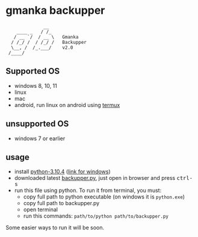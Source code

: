 # gmanka backupper

```text
              __
    ____ _   / /_
   / __ `/  / __ \   Gmanka
  / /_/ /  / /_/ /   Backupper
  \__, /  /_.___/    v2.0
 /____/
```

## Supported OS

- windows 8, 10, 11
- linux
- mac
- android, run linux on android using [termux](https://github.com/termux/termux-app/releases)

## unsupported OS

- windows 7 or earlier

## usage

- install [python-3.10.4](https://www.python.org/downloads/release/python-3104/) ([link for windows](https://www.python.org/ftp/python/3.10.4/python-3.10.4-embed-amd64.zip))
- downloaded latest [backupper.py](https://raw.githubusercontent.com/gmankab/backupper/main/latest_release/backupper.py), just open in browser and press <kbd>ctrl-s</kbd>
- run this file using python. To run it from terminal, you must:
  - copy full path to python executable (on windows it is `python.exe`)
  - copy full path to backupper.py
  - open terminal
  - run this commands: ```path/to/python path/to/backupper.py```

Some easier ways to run it will be soon.

